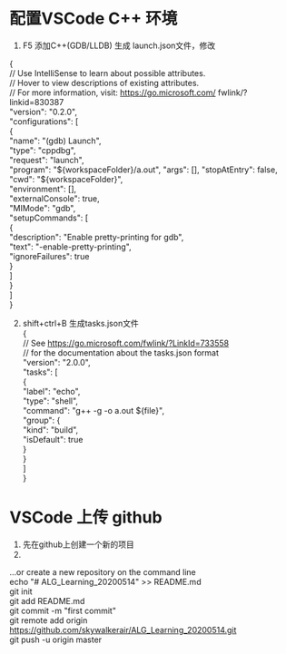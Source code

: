 # 配置VSCode C++ 环境
1. F5  添加C++(GDB/LLDB) 
生成 launch.json文件，修改

{  
    // Use IntelliSense to learn about possible attributes.  
    // Hover to view descriptions of existing attributes.  
    // For more information, visit: https://go.microsoft.com/  fwlink/?linkid=830387  
    "version": "0.2.0",  
    "configurations": [  
        {  
            "name": "(gdb) Launch",  
            "type": "cppdbg",  
            "request": "launch",  
            "program": "${workspaceFolder}/a.out",  
            "args": [],  
            "stopAtEntry": false,  
            "cwd": "${workspaceFolder}",  
            "environment": [],  
            "externalConsole": true,  
            "MIMode": "gdb",  
            "setupCommands": [  
                {  
                    "description": "Enable pretty-printing for gdb",  
                    "text": "-enable-pretty-printing",  
                    "ignoreFailures": true  
                }  
            ]  
        }  
    ]  
}  


2. shift+ctrl+B 生成tasks.json文件  
{  
    // See https://go.microsoft.com/fwlink/?LinkId=733558  
    // for the documentation about the tasks.json format  
    "version": "2.0.0",  
    "tasks": [  
        {  
            "label": "echo",  
            "type": "shell",  
            "command": "g++ -g -o a.out ${file}",  
            "group": {  
                "kind": "build",  
                "isDefault": true  
            }  
        }  
    ]  
}  


# VSCode 上传 github  
1. 先在github上创建一个新的项目  
2.   
…or create a new repository on the command line  
echo "# ALG_Learning_20200514" >> README.md  
git init  
git add README.md  
git commit -m "first commit"  
git remote add origin https://github.com/skywalkerair/ALG_Learning_20200514.git  
git push -u origin master  